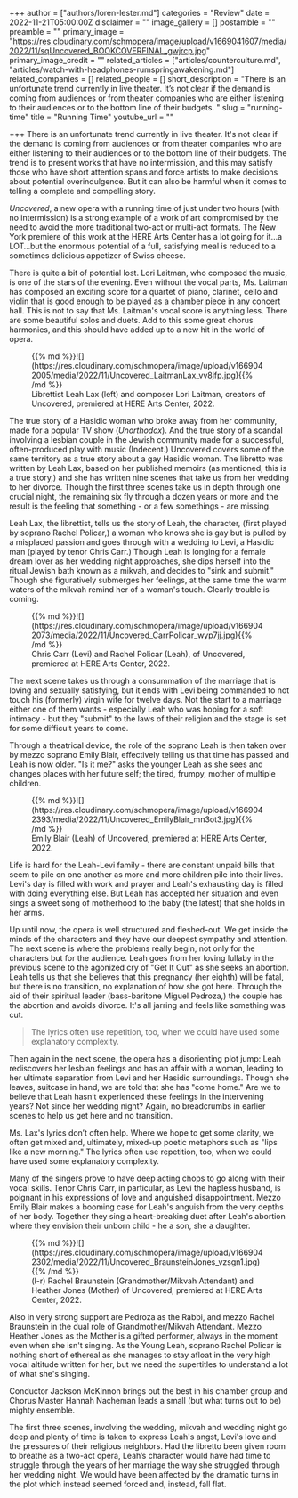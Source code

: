 +++
author = ["authors/loren-lester.md"]
categories = "Review"
date = 2022-11-21T05:00:00Z
disclaimer = ""
image_gallery = []
postamble = ""
preamble = ""
primary_image = "https://res.cloudinary.com/schmopera/image/upload/v1669041607/media/2022/11/sqUncovered_BOOKCOVERFINAL_gwjrcp.jpg"
primary_image_credit = ""
related_articles = ["articles/counterculture.md", "articles/watch-with-headphones-rumspringawakening.md"]
related_companies = []
related_people = []
short_description = "There is an unfortunate trend currently in live theater. It’s not clear if the demand is coming from audiences or from theater companies who are either listening to their audiences or to the bottom line of their budgets. "
slug = "running-time"
title = "Running Time"
youtube_url = ""

+++
There is an unfortunate trend currently in live theater. It's not clear if the demand is coming from audiences or from theater companies who are either listening to their audiences or to the bottom line of their budgets. The trend is to present works that have no intermission, and this may satisfy those who have short attention spans and force artists to make decisions about potential overindulgence. But it can also be harmful when it comes to telling a complete and compelling story.

_Uncovered_, a new opera with a running time of just under two hours (with no intermission) is a strong example of a work of art compromised by the need to avoid the more traditional two-act or multi-act formats. The New York premiere of this work at the HERE Arts Center has a lot going for it…a LOT…but the enormous potential of a full, satisfying meal is reduced to a sometimes delicious appetizer of Swiss cheese.

There is quite a bit of potential lost. Lori Laitman, who composed the music, is one of the stars of the evening. Even without the vocal parts, Ms. Laitman has composed an exciting score for a quartet of piano, clarinet, cello and violin that is good enough to be played as a chamber piece in any concert hall. This is not to say that Ms. Laitman's vocal score is anything less. There are some beautiful solos and duets. Add to this some great chorus harmonies, and this should have added up to a new hit in the world of opera.

<figure data-type="image">{{% md %}}![](https://res.cloudinary.com/schmopera/image/upload/v1669042005/media/2022/11/Uncovered_LaitmanLax_vv8jfp.jpg){{% /md %}}

<figcaption>Librettist Leah Lax (left) and composer Lori Laitman, creators of Uncovered, premiered at HERE Arts Center, 2022.</figcaption>  
</figure>

The true story of a Hasidic woman who broke away from her community, made for a popular TV show (_Unorthodox_). And the true story of a scandal involving a lesbian couple in the Jewish community made for a successful, often-produced play with music (Indecent.) Uncovered covers some of the same territory as a true story about a gay Hasidic woman. The libretto was written by Leah Lax, based on her published memoirs (as mentioned, this is a true story,) and she has written nine scenes that take us from her wedding to her divorce. Though the first three scenes take us in depth through one crucial night, the remaining six fly through a dozen years or more and the result is the feeling that something - or a few somethings - are missing.

Leah Lax, the librettist, tells us the story of Leah, the character, (first played by soprano Rachel Policar,) a woman who knows she is gay but is pulled by a misplaced passion and goes through with a wedding to Levi, a Hasidic man (played by tenor Chris Carr.) Though Leah is longing for a female dream lover as her wedding night approaches, she dips herself into the ritual Jewish bath known as a mikvah, and decides to "sink and submit." Though she figuratively submerges her feelings, at the same time the warm waters of the mikvah remind her of a woman's touch. Clearly trouble is coming.

<figure data-type="image">{{% md %}}![](https://res.cloudinary.com/schmopera/image/upload/v1669042073/media/2022/11/Uncovered_CarrPolicar_wyp7jj.jpg){{% /md %}}

<figcaption>Chris Carr (Levi) and Rachel Policar (Leah), of Uncovered, premiered at HERE Arts Center, 2022.</figcaption>  
</figure>

The next scene takes us through a consummation of the marriage that is loving and sexually satisfying, but it ends with Levi being commanded to not touch his (formerly) virgin wife for twelve days. Not the start to a marriage either one of them wants - especially Leah who was hoping for a soft intimacy - but they "submit" to the laws of their religion and the stage is set for some difficult years to come.

Through a theatrical device, the role of the soprano Leah is then taken over by mezzo soprano Emily Blair, effectively telling us that time has passed and Leah is now older. "Is it me?" asks the younger Leah as she sees and changes places with her future self; the tired, frumpy, mother of multiple children.

<figure data-type="image">{{% md %}}![](https://res.cloudinary.com/schmopera/image/upload/v1669042393/media/2022/11/Uncovered_EmilyBlair_mn3ot3.jpg){{% /md %}}

<figcaption>Emily Blair (Leah) of Uncovered, premiered at HERE Arts Center, 2022.</figcaption>  
</figure>

Life is hard for the Leah-Levi family - there are constant unpaid bills that seem to pile on one another as more and more children pile into their lives. Levi's day is filled with work and prayer and Leah's exhausting day is filled with doing everything else. But Leah has accepted her situation and even sings a sweet song of motherhood to the baby (the latest) that she holds in her arms.

Up until now, the opera is well structured and fleshed-out. We get inside the minds of the characters and they have our deepest sympathy and attention. The next scene is where the problems really begin, not only for the characters but for the audience. Leah goes from her loving lullaby in the previous scene to the agonized cry of "Get It Out" as she seeks an abortion.  Leah tells us that she believes that this pregnancy (her eighth) will be fatal, but there is no transition, no explanation of how she got here. Through the aid of their spiritual leader (bass-baritone Miguel Pedroza,) the couple has the abortion and avoids divorce. It's all jarring and feels like something was cut.

> The lyrics often use repetition, too, when we could have used some explanatory complexity.

Then again in the next scene, the opera has a disorienting plot jump: Leah rediscovers her lesbian feelings and has an affair with a woman, leading to her ultimate separation from Levi and her Hasidic surroundings. Though she leaves, suitcase in hand, we are told that she has "come home." Are we to believe that Leah hasn’t experienced these feelings in the intervening years? Not since her wedding night? Again, no breadcrumbs in earlier scenes to help us get here and no transition.

Ms. Lax's lyrics don’t often help. Where we hope to get some clarity, we often get mixed and, ultimately, mixed-up poetic metaphors such as "lips like a new morning." The lyrics often use repetition, too, when we could have used some explanatory complexity.

Many of the singers prove to have deep acting chops to go along with their vocal skills. Tenor Chris Carr, in particular, as Levi the hapless husband, is poignant in his expressions of love and anguished disappointment. Mezzo Emily Blair makes a booming case for Leah's anguish from the very depths of her body. Together they sing a heart-breaking duet after Leah's abortion where they envision their unborn child - he a son, she a daughter.

<figure data-type="image">{{% md %}}![](https://res.cloudinary.com/schmopera/image/upload/v1669042302/media/2022/11/Uncovered_BraunsteinJones_vzsgn1.jpg){{% /md %}}

<figcaption>(l-r) Rachel Braunstein (Grandmother/Mikvah Attendant) and Heather Jones (Mother) of Uncovered, premiered at HERE Arts Center, 2022.</figcaption>  
</figure>

Also in very strong support are Pedroza as the Rabbi, and mezzo Rachel Braunstein in the dual role of Grandmother/Mikvah Attendant. Mezzo Heather Jones as the Mother is a gifted performer, always in the moment even when she isn't singing. As the Young Leah, soprano Rachel Policar is nothing short of ethereal as she manages to stay afloat in the very high vocal altitude written for her, but we need the supertitles to understand a lot of what she's singing.

Conductor Jackson McKinnon brings out the best in his chamber group and Chorus Master Hannah Nacheman leads a small (but what turns out to be) mighty ensemble.

The first three scenes, involving the wedding, mikvah and wedding night go deep and plenty of time is taken to express Leah's angst, Levi's love and the pressures of their religious neighbors. Had the libretto been given room to breathe as a two-act opera, Leah’s character would have had time to struggle through the years of her marriage the way she struggled through her wedding night. We would have been affected by the dramatic turns in the plot which instead seemed forced and, instead, fall flat.